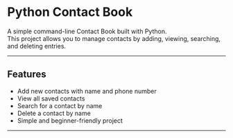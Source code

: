 # Python Contact Book

A simple command-line Contact Book built with Python.  
This project allows you to manage contacts by adding, viewing, searching, and deleting entries.

---

## Features
- Add new contacts with name and phone number
- View all saved contacts
- Search for a contact by name
- Delete a contact by name
- Simple and beginner-friendly project

---

